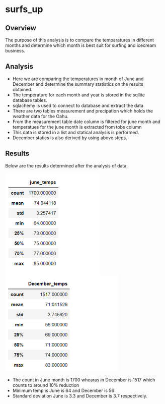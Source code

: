 # surfs_up

## Overview

The purpose of this analysis is to compare the temparatures in different months and determine which month is best suit for surfing and icecream business.

## Analysis

- Here we are comparing the temperatures in month of June and December and determine the summary statistics on  the results obtained.
- The temperature for each month and year is stored in the sqllite database tables.
- sqlachemy is used to connect to database and extract the data
- There are two tables measurement and precipation which holds the weather data for the Oahu.
- From the measurement table date column is filtered for june month and temperatues for the june month is extracted from tobs column
- This data is stored in a list and statical analysis is performed.
- December statics is also derived by using above steps.

## Results

Below are the results determined after the analysis of data.

![June_statistics](Resources/June_statistics.png)       ![December_statistics](Resources/December_statistics.png)

- The count in June month is 1700 whearas in December is 1517 which counts to around 10% reduction
- Minimum temp is June is 64 and December is 56
- Standard deviation June is 3.3 and December is 3.7  respectively.

